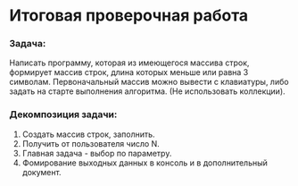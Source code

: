 # Итоговая проверочная работа 
### Задача:
Написать программу, которая из имеющегося массива строк, формирует массив строк, длина которых меньше или равна 3 символам. Первоначальный массив можно вывести с клавиатуры, либо задать на старте выполнения алгоритма. (Не использовать коллекции). 

### Декомпозиция задачи:
 1. Создать массив строк, заполнить.
 2. Получить от пользователя число N.
 3. Главная задача - выбор по параметру.
 4. Фомирование выходных данных в консоль и в дополнительный документ. 

